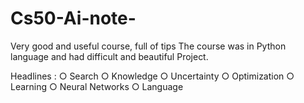 # Cs50-Ai-note-

Very good and useful course, full of tips
The course was in Python language and had difficult and beautiful Project.

Headlines :
○ Search
○ Knowledge
○ Uncertainty
○ Optimization
○ Learning
○ Neural Networks
○ Language
